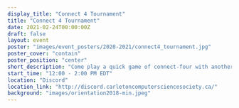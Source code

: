 ```yaml
---
display_title: "Connect 4 Tournament"
title: "Connect 4 Tournament"
date: 2021-02-24T00:00:00Z
draft: false
layout: event
poster: "images/event_posters/2020-2021/connect4_tournament.jpg"
poster_cover: "contain"
poster_position: "center"
short_description: "Come play a quick game of connect-four with another randomly matched player and meet someone new"
start_time: "12:00 - 2:00 PM EDT"
location: "Discord"
location_link: "http://discord.carletoncomputersciencesociety.ca/"
background: "images/orientation2018-min.jpeg"
---
```

